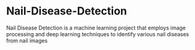 # Nail-Disease-Detection
Nail Disease Detection is a machine learning project that employs image processing and deep learning techniques to identify various nail diseases from nail images
